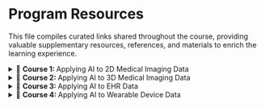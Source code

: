 # Program Resources 
This file compiles curated links shared throughout the course, providing valuable supplementary resources, references, and materials to enrich the learning experience.
<details>
  <summary>
      🧠 <b> Course 1: </b> Applying AI to 2D Medical Imaging Data 
  </summary>
<br/> 

course content
course content
</details>


<details>
  <summary>
      🧠 <b> Course 2: </b> Applying AI to 3D Medical Imaging Data 
  </summary>
course content
course content
</details>


<details>
  <summary>
      🧠 <b> Course 3: </b> Applying AI to EHR Data 
  </summary>
<br/> 

course content
course content
</details>


<details>
  <summary>
      🧠 <b> Course 4: </b> Applying AI to Wearable Device Data
  </summary>
<br/> 

course content
course content
</details>
